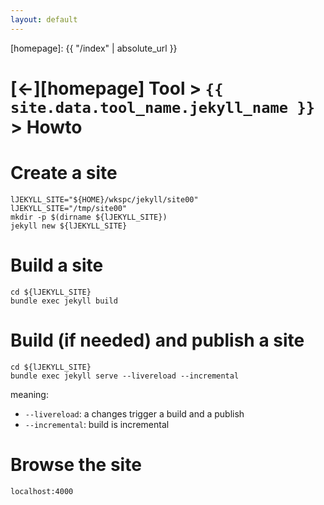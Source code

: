```yaml
---
layout: default
---
```



[//]: #(Reference)
[homepage]:   {{ "/index" | absolute_url }}

# [&larr;][homepage] Tool > `{{ site.data.tool_name.jekyll_name }}` > Howto

# Create a site
```shell
lJEKYLL_SITE="${HOME}/wkspc/jekyll/site00"
lJEKYLL_SITE="/tmp/site00"
mkdir -p $(dirname ${lJEKYLL_SITE})
jekyll new ${lJEKYLL_SITE} 
``` 

# Build a site
```shell
cd ${lJEKYLL_SITE}
bundle exec jekyll build
``` 

# Build (if needed) and publish a site
```shell
cd ${lJEKYLL_SITE}
bundle exec jekyll serve --livereload --incremental
``` 
meaning:
- `--livereload`:  a changes trigger a build and a publish
- `--incremental`: build is incremental


# Browse the site
```shell
localhost:4000
``` 
